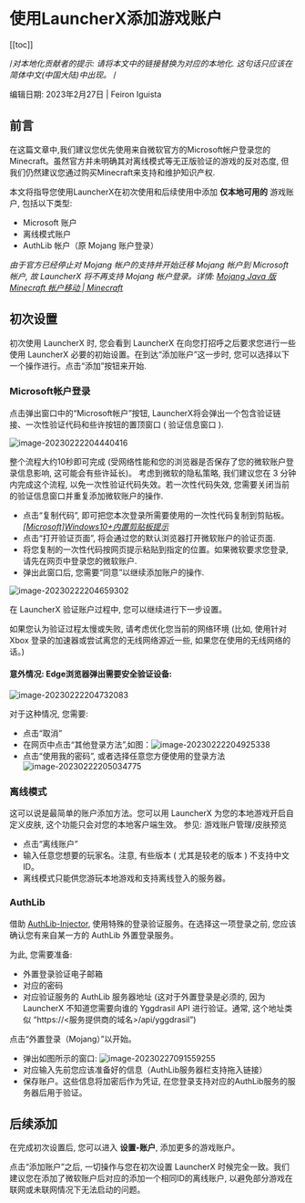 # 使用LauncherX添加游戏账户

[[toc]]

/*对本地化贡献者的提示: 请将本文中的链接替换为对应的本地化. 这句话只应该在简体中文(中国大陆)中出现。* /

编辑日期: 2023年2月27日 | Feiron Iguista

## 前言

在这篇文章中,我们建议您优先使用来自微软官方的Microsoft帐户登录您的Minecraft。虽然官方并未明确其对离线模式等无正版验证的游戏的反对态度, 但我们仍然建议您通过购买Minecraft来支持和维护知识产权.

本文将指导您使用LauncherX在初次使用和后续使用中添加 **仅本地可用的** 游戏账户, 包括以下类型:

- Microsoft 账户
- 离线模式账户
- AuthLib 帐户（原 Mojang 账户登录）

*由于官方已经停止对 Mojang 帐户的支持并开始迁移 Mojang 帐户到 Microsoft 帐户, 故 LauncherX 将不再支持 Mojang 帐户登录。详情: [Mojang Java 版 Minecraft 帐户移动 | Minecraft](https://www.minecraft.net/zh-hans/mojang-account-move)*

## 初次设置

初次使用 LauncherX 时, 您会看到 LauncherX 在向您打招呼之后要求您进行一些使用 LauncherX 必要的初始设置。在到达“添加账户”这一步时, 您可以选择以下一个操作进行。点击“添加”按钮来开始.

### Microsoft帐户登录

点击弹出窗口中的“Microsoft帐户”按钮, LauncherX将会弹出一个包含验证链接、一次性验证代码和些许按钮的置顶窗口 ( 验证信息窗口 ).

![image-20230222204440416](../../../../public/img/lxguide/addGameAccount/image-20230222204440416.png)

整个流程大约10秒即可完成 (受网络性能和您的浏览器是否保存了您的微软账户登录信息影响, 这可能会有些许延长)。
考虑到微软的隐私策略, 我们建议您在 3 分钟内完成这个流程, 以免一次性验证代码失效。若一次性代码失效, 您需要关闭当前的验证信息窗口并重复添加微软账户的操作.

- 点击“复制代码”, 即可把您本次登录所需要使用的一次性代码复制到剪贴板。*[[Microsoft]Windows10+内置剪贴板提示](https://support.microsoft.com/zh-cn/windows/%E5%89%AA%E8%B4%B4%E6%9D%BFwindows-c436501e-985d-1c8d-97ea-fe46ddf338c6)*
- 点击“打开验证页面”, 将会通过您的默认浏览器打开微软账户的验证页面.
- 将您复制的一次性代码按网页提示粘贴到指定的位置。如果微软要求您登录, 请先在网页中登录您的微软账户.
- 弹出此窗口后, 您需要“同意”以继续添加账户的操作.

![image-20230222204659302](../../../../public/img/lxguide/addGameAccount/image-20230222204659302.png)

在 LauncherX 验证账户过程中, 您可以继续进行下一步设置。

如果您认为验证过程太慢或失败, 请考虑优化您当前的网络环境 (比如, 使用针对 Xbox 登录的加速器或尝试离您的无线网络源近一些, 如果您在使用的无线网络的话。) 

#### 意外情况: Edge浏览器弹出需要安全验证设备:

![image-20230222204732083](../../../../public/img/lxguide/addGameAccount/image-20230222204732083.png)

对于这种情况, 您需要:

  - 点击“取消”
  - 在网页中点击“其他登录方法”,如图：![image-20230222204925338](../../../../public/img/lxguide/addGameAccount/image-20230222204925338.png)
  - 点击“使用我的密码”, 或者选择任意您方便使用的登录方法 ![image-20230222205034775](../../../../public/img/lxguide/addGameAccount/image-20230222205034775.png)

### 离线模式

这可以说是最简单的账户添加方法。您可以用 LauncherX 为您的本地游戏开启自定义皮肤, 这个功能只会对您的本地客户端生效。 参见: 游戏账户管理/皮肤预览

- 点击“离线账户”
- 输入任意您想要的玩家名。注意, 有些版本 ( 尤其是较老的版本 ) 不支持中文 ID。
- 离线模式只能供您游玩本地游戏和支持离线登入的服务器。

### AuthLib

借助 [AuthLib-Injector](https://github.com/yushijinhun/authlib-injector), 使用特殊的登录验证服务。在选择这一项登录之前, 您应该确认您有来自某一方的 AuthLib 外置登录服务。

为此, 您需要准备:

- 外置登录验证电子邮箱
- 对应的密码
- 对应验证服务的 AuthLib 服务器地址 (这对于外置登录是必须的, 因为 LauncherX 不知道您需要向谁的 Yggdrasil API 进行验证。通常, 这个地址类似 “https://<服务提供商的域名>/api/yggdrasil”)

点击“外置登录（Mojang）”以开始。

- 弹出如图所示的窗口: ![image-20230227091559255](../../../../public/img/lxguide/addGameAccount/image-20230227091559255.png)
- 对应输入先前您应该准备好的信息（AuthLib服务器栏支持拖入链接）
- 保存账户。这些信息将加密后作为凭证, 在您登录支持对应的AuthLib服务的服务器后用于验证。

## 后续添加

在完成初次设置后, 您可以进入 **设置-账户**, 添加更多的游戏账户。

点击“添加账户”之后, 一切操作与您在初次设置 LauncherX 时候完全一致。我们建议您在添加了微软账户后对应的添加一个相同ID的离线账户, 以避免部分游戏在联网或未联网情况下无法启动的问题。
